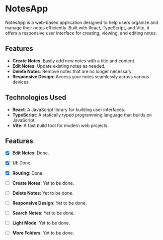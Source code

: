 # NotesApp

NotesApp is a web-based application designed to help users organize and manage their notes efficiently. Built with React, TypeScript, and Vite, it offers a responsive user interface for creating, viewing, and editing notes.

## Features

- **Create Notes**: Easily add new notes with a title and content.
- **Edit Notes**: Update existing notes as needed.
- **Delete Notes**: Remove notes that are no longer necessary.
- **Responsive Design**: Access your notes seamlessly across various devices.

## Technologies Used

- **React**: A JavaScript library for building user interfaces.
- **TypeScript**: A statically typed programming language that builds on JavaScript.
- **Vite**: A fast build tool for modern web projects.

## Features

- [x] **Edit Notes**: Done.
- [x] **UI**: Done.
- [x] **Routing**: Done.

- [ ] **Create Notes**: Yet to be done.
- [ ] **Delete Notes**: Yet to be done.
- [ ] **Responsive Design**: Yet to be done.
- [ ] **Search Notes**: Yet to be done.
- [ ] **Light Mode**: Yet to be done.
- [ ] **More Folders**: Yet to be done.